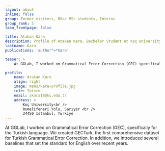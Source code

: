 ```yaml
---
layout: about
inline: false
group: Former visitors, BSc/ MSc students, Interns
group_rank: 5
team_frontpage: false

title: Atakan Kara
description: Profile of Atakan Kara, Bachelor Student at Koç University.
lastname: Kara
publications: 'author^=*Kara'

teaser: >
    At GGLab, I worked on Grammatical Error Correction (GEC) specifically for the Turkish language. We created GECTurk, the first comprehensive dataset for Turkish Grammatical Error Correction. In addition, we introduced several baselines that set the standard for English over recent years.

profile:
    name: Atakan Kara
    align: right
    image: mems/kara-profile.jpg
    role: Intern
    email: akara18@ku.edu.tr
    address: >
        Koç University<br />
        Rumelifeneri Yolu, Sarıyer <br />
        34450 İstanbul, Türkiye
---
```


At GGLab, I worked on Grammatical Error Correction (GEC), specifically for the Turkish language. We created GECTurk, the first comprehensive dataset for Turkish Grammatical Error Correction. In addition, we introduced several baselines that set the standard for English over recent years.